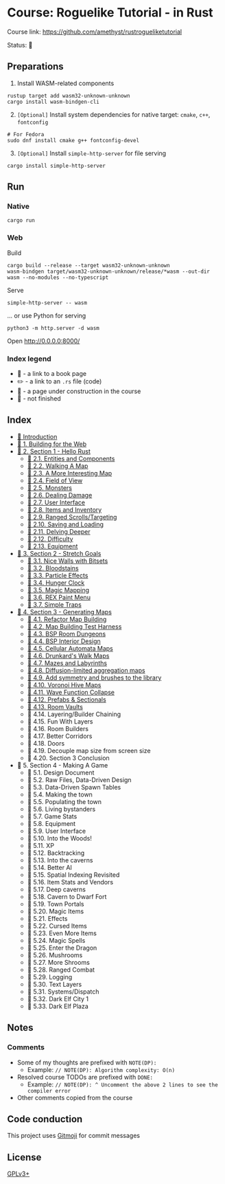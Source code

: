 # Course: Roguelike Tutorial - in Rust

Course link: https://github.com/amethyst/rustrogueliketutorial

Status: 🚧

## Preparations

1. Install WASM-related components
```shell
rustup target add wasm32-unknown-unknown
cargo install wasm-bindgen-cli
```
2. `[Optional]` Install system dependencies for native target: `cmake`, `c++`, `fontconfig`
```shell
# For Fedora
sudo dnf install cmake g++ fontconfig-devel
```
3. `[Optional]` Install `simple-http-server` for file serving
```shell
cargo install simple-http-server
```

## Run

### Native
```shell
cargo run
```

### Web

Build
```shell
cargo build --release --target wasm32-unknown-unknown
wasm-bindgen target/wasm32-unknown-unknown/release/*wasm --out-dir wasm --no-modules --no-typescript
```
Serve
```shell
simple-http-server -- wasm
```
... or use Python for serving
```shell
python3 -m http.server -d wasm
```

Open http://0.0.0.0:8000/

### Index legend

- 📝 - a link to a book page
- ✏️ - a link to an `.rs` file (code)
- 👷 - a page under construction in the course
- 🚧 - not finished

## Index

- [📝 Introduction](https://bfnightly.bracketproductions.com/rustbook/chapter_0.html)
- [📝 1. Building for the Web](https://bfnightly.bracketproductions.com/rustbook/webbuild.html)
- [📝 2. Section 1 - Hello Rust](https://bfnightly.bracketproductions.com/rustbook/chapter_1.html)
  - [📝 2.1. Entities and Components](https://bfnightly.bracketproductions.com/rustbook/chapter_2.html)
  - [📝 2.2. Walking A Map](https://bfnightly.bracketproductions.com/rustbook/chapter_3.html)
  - [📝 2.3. A More Interesting Map](https://bfnightly.bracketproductions.com/rustbook/chapter_4.html)
  - [📝 2.4. Field of View](https://bfnightly.bracketproductions.com/rustbook/chapter_5.html)
  - [📝 2.5. Monsters](https://bfnightly.bracketproductions.com/rustbook/chapter_6.html)
  - [📝 2.6. Dealing Damage](https://bfnightly.bracketproductions.com/rustbook/chapter_7.html)
  - [📝 2.7. User Interface](https://bfnightly.bracketproductions.com/rustbook/chapter_8.html)
  - [📝 2.8. Items and Inventory](https://bfnightly.bracketproductions.com/rustbook/chapter_9.html)
  - [📝 2.9. Ranged Scrolls/Targeting](https://bfnightly.bracketproductions.com/rustbook/chapter_10.html)
  - [📝 2.10. Saving and Loading](https://bfnightly.bracketproductions.com/rustbook/chapter_11.html)
  - [📝 2.11. Delving Deeper](https://bfnightly.bracketproductions.com/rustbook/chapter_12.html)
  - [📝 2.12. Difficulty](https://bfnightly.bracketproductions.com/rustbook/chapter_13.html)
  - [📝 2.13. Equipment](https://bfnightly.bracketproductions.com/rustbook/chapter_14.html)
- [📝 3. Section 2 - Stretch Goals](https://bfnightly.bracketproductions.com/rustbook/chapter_15.html)
  - [📝 3.1. Nice Walls with Bitsets](https://bfnightly.bracketproductions.com/rustbook/chapter_16.html)
  - [📝 3.2. Bloodstains](https://bfnightly.bracketproductions.com/rustbook/chapter_17.html)
  - [📝 3.3. Particle Effects](https://bfnightly.bracketproductions.com/rustbook/chapter_18.html)
  - [📝 3.4. Hunger Clock](https://bfnightly.bracketproductions.com/rustbook/chapter_19.html)
  - [📝 3.5. Magic Mapping](https://bfnightly.bracketproductions.com/rustbook/chapter_20.html)
  - [📝 3.6. REX Paint Menu](https://bfnightly.bracketproductions.com/rustbook/chapter_21.html)
  - [📝 3.7. Simple Traps](https://bfnightly.bracketproductions.com/rustbook/chapter_22.html)
- [📝 4. Section 3 - Generating Maps](https://bfnightly.bracketproductions.com/rustbook/chapter23-prefix.html)
  - [📝 4.1. Refactor Map Building](https://bfnightly.bracketproductions.com/rustbook/chapter_23.html)
  - [📝 4.2. Map Building Test Harness](https://bfnightly.bracketproductions.com/rustbook/chapter_24.html)
  - [📝 4.3. BSP Room Dungeons](https://bfnightly.bracketproductions.com/rustbook/chapter_25.html)
  - [📝 4.4. BSP Interior Design](https://bfnightly.bracketproductions.com/rustbook/chapter_26.html)
  - [📝 4.5. Cellular Automata Maps](https://bfnightly.bracketproductions.com/rustbook/chapter_27.html)
  - [📝 4.6. Drunkard's Walk Maps](https://bfnightly.bracketproductions.com/rustbook/chapter_28.html)
  - [📝 4.7. Mazes and Labyrinths](https://bfnightly.bracketproductions.com/rustbook/chapter_29.html)
  - [📝 4.8. Diffusion-limited aggregation maps](https://bfnightly.bracketproductions.com/rustbook/chapter_30.html)
  - [📝 4.9. Add symmetry and brushes to the library](https://bfnightly.bracketproductions.com/rustbook/chapter_31.html)
  - [📝 4.10. Voronoi Hive Maps](https://bfnightly.bracketproductions.com/rustbook/chapter_32.html)
  - [📝 4.11. Wave Function Collapse](https://bfnightly.bracketproductions.com/rustbook/chapter_33.html)
  - [📝 4.12. Prefabs & Sectionals](https://bfnightly.bracketproductions.com/rustbook/chapter_34.html)
  - [📝 4.13. Room Vaults](https://bfnightly.bracketproductions.com/rustbook/chapter_35.html)
  - 🚧 4.14. Layering/Builder Chaining
  - 🚧 4.15. Fun With Layers
  - 🚧 4.16. Room Builders
  - 🚧 4.17. Better Corridors
  - 🚧 4.18. Doors
  - 🚧 4.19. Decouple map size from screen size
  - 🚧 4.20. Section 3 Conclusion
- 🚧 5. Section 4 - Making A Game
  - 🚧 5.1. Design Document
  - 🚧 5.2. Raw Files, Data-Driven Design
  - 🚧 5.3. Data-Driven Spawn Tables
  - 🚧 5.4. Making the town
  - 🚧 5.5. Populating the town
  - 🚧 5.6. Living bystanders
  - 🚧 5.7. Game Stats
  - 🚧 5.8. Equipment
  - 🚧 5.9. User Interface
  - 🚧 5.10. Into the Woods!
  - 🚧 5.11. XP
  - 🚧 5.12. Backtracking
  - 🚧 5.13. Into the caverns
  - 🚧 5.14. Better AI
  - 🚧 5.15. Spatial Indexing Revisited
  - 🚧 5.16. Item Stats and Vendors
  - 🚧 5.17. Deep caverns
  - 🚧 5.18. Cavern to Dwarf Fort
  - 🚧 5.19. Town Portals
  - 🚧 5.20. Magic Items
  - 🚧 5.21. Effects
  - 🚧 5.22. Cursed Items
  - 🚧 5.23. Even More Items
  - 🚧 5.24. Magic Spells
  - 🚧 5.25. Enter the Dragon
  - 🚧 5.26. Mushrooms
  - 🚧 5.27. More Shrooms
  - 🚧 5.28. Ranged Combat
  - 🚧 5.29. Logging
  - 🚧 5.30. Text Layers
  - 🚧 5.31. Systems/Dispatch
  - 🚧 5.32. Dark Elf City 1
  - 🚧 5.33. Dark Elf Plaza

## Notes

### Comments

- Some of my thoughts are prefixed with `NOTE(DP):`
    - Example: `// NOTE(DP): Algorithm complexity: O(n)`
- Resolved course TODOs are prefixed with `DONE:`
    - Example: `// NOTE(DP): ^ Uncomment the above 2 lines to see the compiler error`
- Other comments copied from the course

## Code conduction

This project uses [Gitmoji](https://gitmoji.dev/) for commit messages

## License

[GPLv3+](LICENSE)
